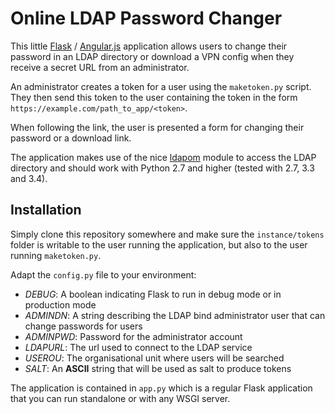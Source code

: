 Online LDAP Password Changer
============================

This little [Flask][] / [Angular.js][] application allows users to change their password in an LDAP directory or download a VPN config when they receive a secret URL from an administrator.

An administrator creates a token for a user using the `maketoken.py` script. They then send this token to the user containing the token in the form `https://example.com/path_to_app/<token>`.

When following the link, the user is presented a form for changing their password or a download link.

The application makes use of the nice [ldapom][] module to access the LDAP directory and should work with Python 2.7 and higher (tested with 2.7, 3.3 and 3.4).

[Flask]: http://flask.pocoo.org/
[Angular.js]: http://angularjs.org/
[ldapom]: https://github.com/HaDiNet/ldapom

Installation
------------

Simply clone this repository somewhere and make sure the `instance/tokens` folder is writable to the user running the application, but also to the user running `maketoken.py`.

Adapt the `config.py` file to your environment:

 - *DEBUG*: A boolean indicating Flask to run in debug mode or in production mode
 - *ADMINDN*: A string describing the LDAP bind administrator user that can change passwords for users
 - *ADMINPWD*: Password for the administrator account
 - *LDAPURL*: The url used to connect to the LDAP service
 - *USEROU*: The organisational unit where users will be searched
 - *SALT*: An **ASCII** string that will be used as salt to produce tokens

The application is contained in `app.py` which is a regular Flask application that you can run standalone or with any WSGI server.

